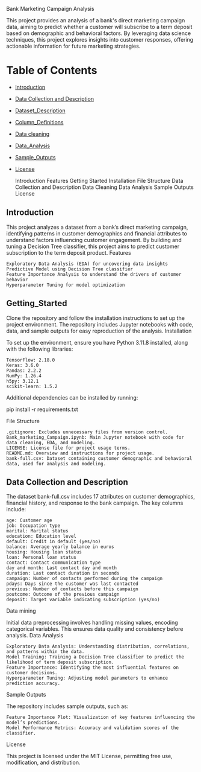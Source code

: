 Bank Marketing Campaign Analysis

This project provides an analysis of a bank's direct marketing campaign data, aiming to predict whether a customer will subscribe to a term deposit based on demographic and behavioral factors. By leveraging data science techniques, this project explores insights into customer responses, offering actionable information for future marketing strategies.
# Table of Contents
- [Introduction](#introduction)
- [Data Collection and Description](#data_collection_and_description)
- [Dataset_Description](#dataset_description)
- [Column_Definitions](#column_definitions)
- [Data cleaning](#data_cleaning)
- [Data_Analysis](#data_analysis)
- [Sample_Outputs](#sample_outputs)
- [ License](#license)



    Introduction
    Features
    Getting Started
    Installation
    File Structure
    Data Collection and Description
    Data Cleaning
    Data Analysis
    Sample Outputs
    License

## Introduction

This project analyzes a dataset from a bank’s direct marketing campaign, identifying patterns in customer demographics and financial attributes to understand factors influencing customer engagement. By building and tuning a Decision Tree classifier, this project aims to predict customer subscription to the term deposit product.
Features

    Exploratory Data Analysis (EDA) for uncovering data insights
    Predictive Model using Decision Tree classifier
    Feature Importance Analysis to understand the drivers of customer behavior
    Hyperparameter Tuning for model optimization

## Getting_Started

Clone the repository and follow the installation instructions to set up the project environment. The repository includes Jupyter notebooks with code, data, and sample outputs for easy reproduction of the analysis.
Installation

To set up the environment, ensure you have Python 3.11.8 installed, along with the following libraries:

    TensorFlow: 2.18.0
    Keras: 3.6.0
    Pandas: 2.2.2
    NumPy: 1.26.4
    h5py: 3.12.1
    scikit-learn: 1.5.2

Additional dependencies can be installed by running:

pip install -r requirements.txt

File Structure

    .gitignore: Excludes unnecessary files from version control.
    Bank_marketing_Campaign.ipynb: Main Jupyter notebook with code for data cleaning, EDA, and modeling.
    LICENSE: License file for project usage terms.
    README.md: Overview and instructions for project usage.
    bank-full.csv: Dataset containing customer demographic and behavioral data, used for analysis and modeling.

## Data Collection and Description

The dataset bank-full.csv includes 17 attributes on customer demographics, financial history, and response to the bank campaign. The key columns include:

    age: Customer age
    job: Occupation type
    marital: Marital status
    education: Education level
    default: Credit in default (yes/no)
    balance: Average yearly balance in euros
    housing: Housing loan status
    loan: Personal loan status
    contact: Contact communication type
    day and month: Last contact day and month
    duration: Last contact duration in seconds
    campaign: Number of contacts performed during the campaign
    pdays: Days since the customer was last contacted
    previous: Number of contacts before this campaign
    poutcome: Outcome of the previous campaign
    deposit: Target variable indicating subscription (yes/no)

Data mining

Initial data preprocessing involves handling missing values, encoding categorical variables. This ensures data quality and consistency before analysis.
Data Analysis

    Exploratory Data Analysis: Understanding distribution, correlations, and patterns within the data.
    Model Training: Training a Decision Tree classifier to predict the likelihood of term deposit subscription.
    Feature Importance: Identifying the most influential features on customer decisions.
    Hyperparameter Tuning: Adjusting model parameters to enhance prediction accuracy.

Sample Outputs

The repository includes sample outputs, such as:

    Feature Importance Plot: Visualization of key features influencing the model’s predictions.
    Model Performance Metrics: Accuracy and validation scores of the classifier.

License

This project is licensed under the MIT License, permitting free use, modification, and distribution.
